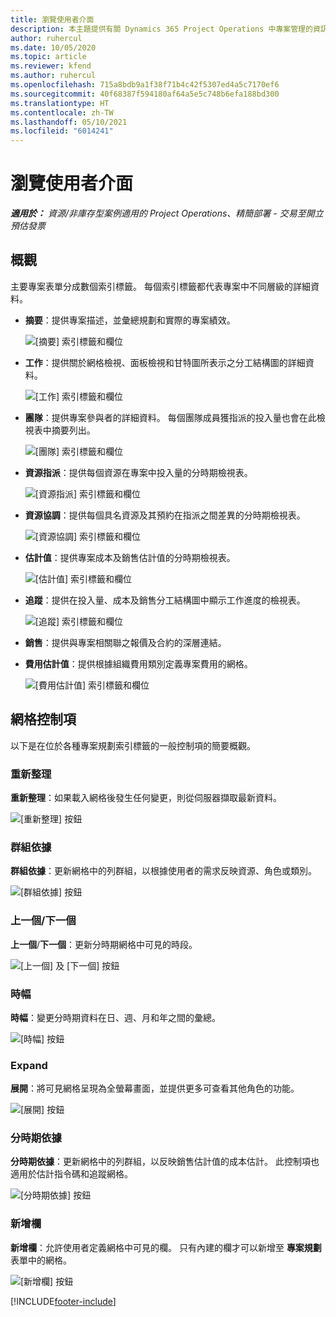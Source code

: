 ```yaml
---
title: 瀏覽使用者介面
description: 本主題提供有關 Dynamics 365 Project Operations 中專案管理的資訊。
author: ruhercul
ms.date: 10/05/2020
ms.topic: article
ms.reviewer: kfend
ms.author: ruhercul
ms.openlocfilehash: 715a8bdb9a1f38f71b4c42f5307ed4a5c7170ef6
ms.sourcegitcommit: 40f68387f594180af64a5e5c748b6efa188bd300
ms.translationtype: HT
ms.contentlocale: zh-TW
ms.lasthandoff: 05/10/2021
ms.locfileid: "6014241"
---
```

# <a name="navigating-the-user-interface"></a>瀏覽使用者介面

_**適用於：** 資源/非庫存型案例適用的 Project Operations、精簡部署 - 交易至開立預估發票_

## <a name="overview"></a>概觀

主要專案表單分成數個索引標籤。 每個索引標籤都代表專案中不同層級的詳細資料。

- **摘要**：提供專案描述，並彙總規劃和實際的專案績效。

    ![[摘要] 索引標籤和欄位](media/navigation7.png)

- **工作**：提供關於網格檢視、面板檢視和甘特圖所表示之分工結構圖的詳細資料。

    ![[工作] 索引標籤和欄位](media/navigation8.png)

- **團隊**：提供專案參與者的詳細資料。 每個團隊成員獲指派的投入量也會在此檢視表中摘要列出。

    ![[團隊] 索引標籤和欄位](media/navigation9.png)

- **資源指派**：提供每個資源在專案中投入量的分時期檢視表。

    ![[資源指派] 索引標籤和欄位](media/navigation10.png)

- **資源協調**：提供每個具名資源及其預約在指派之間差異的分時期檢視表。

    ![[資源協調] 索引標籤和欄位](media/navigation11.png)

- **估計值**：提供專案成本及銷售估計值的分時期檢視表。

    ![[估計值] 索引標籤和欄位](media/navigation12.png)

- **追蹤**：提供在投入量、成本及銷售分工結構圖中顯示工作進度的檢視表。

    ![[追蹤] 索引標籤和欄位](media/navigation13.png)

- **銷售**：提供與專案相關聯之報價及合約的深層連結。

- **費用估計值**：提供根據組織費用類別定義專案費用的網格。

    ![[費用估計值] 索引標籤和欄位](media/navigation14.png)

## <a name="grid-controls"></a>網格控制項

以下是在位於各種專案規劃索引標籤的一般控制項的簡要概觀。

### <a name="refresh"></a>重新整理​

**重新整理**：如果載入網格後發生任何變更，則從伺服器擷取最新資料。

![[重新整理] 按鈕](media/navigation7.png)

### <a name="group-by"></a>群組依據

**群組依據**：更新網格中的列群組，以根據使用者的需求反映資源、角色或類別。

![[群組依據] 按鈕](media/navigation6.png)

### <a name="previousnext"></a>上一個/下一個

**上一個**/**下一個**：更新分時期網格中可見的時段。

![[上一個] 及 [下一個] 按鈕](media/navigation2.png)

### <a name="timescale"></a>時幅

**時幅**：變更分時期資料在日、週、月和年之間的彙總。

![[時幅] 按鈕](media/navigation3.png)

### <a name="expand"></a>Expand

**展開**：將可見網格呈現為全螢幕畫面，並提供更多可查看其他角色的功能。

![[展開] 按鈕](media/navigation4.png)

### <a name="time-phase-by"></a>分時期依據

**分時期依據**：更新網格中的列群組，以反映銷售估計值的成本估計。 此控制項也適用於估計指令碼和追蹤網格。

![[分時期依據] 按鈕](media/navigation0.png)

### <a name="add-column"></a>新增欄

**新增欄**：允許使用者定義網格中可見的欄。 只有內建的欄才可以新增至 **專案規劃** 表單中的網格。

![[新增欄] 按鈕](media/navigation5.png)


[!INCLUDE[footer-include](../includes/footer-banner.md)]